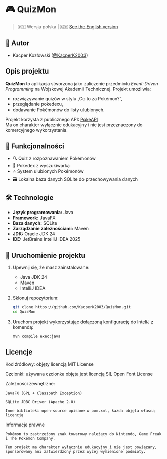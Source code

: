 # 🎮 QuizMon

> 🇵🇱 Wersja polska | 🇬🇧 [See the English version](README.eng.md)

## 👥 Autor
- Kacper Kozłowski ([@KacperK2003](https://github.com/KacperK2003))

## Opis projektu

**QuizMon** to aplikacja stworzona jako zaliczenie przedmiotu *Event-Driven Programming* na Wojskowej Akademii Technicznej. Projekt umożliwia:

- rozwiązywanie quizów w stylu „Co to za Pokémon?”,
- przeglądanie pokedexu,
- dodawanie Pokémonów do listy ulubionych.

Projekt korzysta z publicznego API: [PokeAPI](https://pokeapi.co/)  
Ma on charakter wyłącznie edukacyjny i nie jest przeznaczony do komercyjnego wykorzystania.

## 🧩 Funkcjonalności

- 🔍 Quiz z rozpoznawaniem Pokémonów
- 📖 Pokedex z wyszukiwarką
- ⭐ System ulubionych Pokémonów
- 🗃️ Lokalna baza danych SQLite do przechowywania danych

## 🛠️ Technologie

- **Język programowania:** Java
- **Framework:** JavaFX
- **Baza danych:** SQLite
- **Zarządzanie zależnościami:** Maven
- **JDK:** Oracle JDK 24
- **IDE:** JetBrains IntelliJ IDEA 2025

## 🚀 Uruchomienie projektu

1. Upewnij się, że masz zainstalowane:
   - Java JDK 24
   - Maven
   - IntelliJ IDEA

2. Sklonuj repozytorium:
   ```bash
   git clone https://github.com/KacperK2003/QuizMon.git
   cd QuizMon
   ```
3. Uruchom projekt wykorzystując dołączoną konfigurację do InteliJ z komendą:
   ```bash
   mvn compile exec:java
   ```

## Licencje

Kod źródłowy: objęty licencją MIT License

Czcionki: używana czcionka objęta jest licencją SIL Open Font License

Zależności zewnętrzne:

    JavaFX (GPL + Classpath Exception)

    SQLite JDBC Driver (Apache 2.0)

    Inne biblioteki open-source opisane w pom.xml, każda objęta własną licencją

Informacje prawne

    Pokémon to zastrzeżony znak towarowy należący do Nintendo, Game Freak i The Pokémon Company.

    Ten projekt ma charakter wyłącznie edukacyjny i nie jest powiązany, sponsorowany ani zatwierdzony przez wyżej wymienione podmioty.
